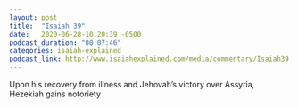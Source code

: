 ```yaml
---
layout: post
title:  "Isaiah 39"
date:   2020-06-28-10:20:39 -0500
podcast_duration: "00:07:46"
categories: isaiah-explained
podcast_link: http://www.isaiahexplained.com/media/commentary/Isaiah39.mp3
---
```

Upon his recovery from illness and Jehovah’s victory over Assyria, Hezekiah gains notoriety
